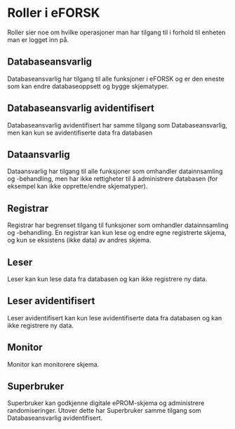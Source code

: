# Roller i eFORSK

Roller sier noe om hvilke operasjoner man har tilgang til i forhold til enheten man er logget inn på.

## Databaseansvarlig
Databaseansvarlig har tilgang til alle funksjoner i eFORSK og er den eneste som kan endre databaseoppsett og bygge skjematyper.

## Databaseansvarlig avidentifisert
Databaseansvarlig avidentifisert har samme tilgang som Databaseansvarlig, men kan kun se avidentifiserte data fra databasen

## Dataansvarlig
Dataansvarlig har tilgang til alle funksjoner som omhandler datainnsamling og -behandling, men har ikke rettigheter til å administrere databasen (for eksempel kan ikke opprette/endre skjematyper). 

## Registrar
Registrar har begrenset tilgang til funksjoner som omhandler datainnsamling og -behandling. En registrar kan kun lese og endre egne registrerte skjema, og kun se eksistens (ikke data) av andres skjema. 

## Leser
Leser kan kun lese data fra databasen og kan ikke registrere ny data. 

## Leser avidentifisert
Leser avidentifisert kan kun lese avidentifiserte data fra databasen og kan ikke registrere ny data.

## Monitor
Monitor kan monitorere skjema.

## Superbruker
Superbruker kan godkjenne digitale ePROM-skjema og administrere randomiseringer. Utover dette har Superbruker samme tilgang som Databaseansvarlig avidentifisert. 

